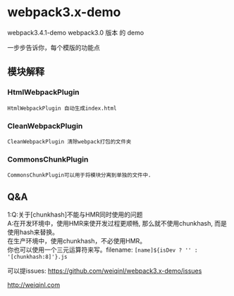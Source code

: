 # webpack3.x-demo
webpack3.4.1-demo
webpack3.0 版本 的 demo

一步步告诉你，每个模版的功能点  


## 模块解释
### HtmlWebpackPlugin  
	HtmlWebpackPlugin 自动生成index.html  
### CleanWebpackPlugin  
	CleanWebpackPlugin 清除webpack打包的文件夹  
### CommonsChunkPlugin
	CommonsChunkPlugin可以用于将模块分离到单独的文件中.  
### 


## Q&A
1:Q:关于[chunkhash]不能与HMR同时使用的问题  
	A:在开发环境中，使用HMR来使开发过程更顺畅, 那么就不使用chunkhash, 而是使用hash来替换。  
		在生产环境中，使用chunkhash，不必使用HMR。  
		你也可以使用一个三元运算符来写。filename: `[name]${isDev ? '' : '[chunkhash:8]'}.js`


可以提issues:
https://github.com/weiqinl/webpack3.x-demo/issues

http://weiqinl.com